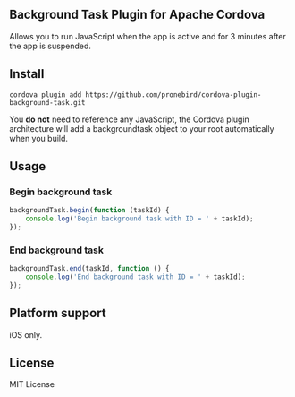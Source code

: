 ## Background Task Plugin for Apache Cordova

Allows you to run JavaScript when the app is active and for 3 minutes after the app is suspended.

## Install

```
cordova plugin add https://github.com/pronebird/cordova-plugin-background-task.git
```

You **do not** need to reference any JavaScript, the Cordova plugin architecture will add a backgroundtask object to your root automatically when you build.

## Usage

### Begin background task

```js
backgroundTask.begin(function (taskId) {
    console.log('Begin background task with ID = ' + taskId);
});
```

### End background task

```js
backgroundTask.end(taskId, function () {
    console.log('End background task with ID = ' + taskId);
});
```

## Platform support

iOS only.

## License

MIT License
